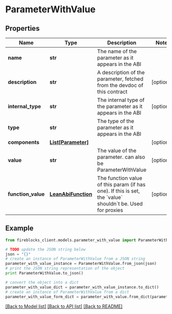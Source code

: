 # ParameterWithValue


## Properties

Name | Type | Description | Notes
------------ | ------------- | ------------- | -------------
**name** | **str** | The name of the parameter as it appears in the ABI | 
**description** | **str** | A description of the parameter, fetched from the devdoc of this contract | [optional] 
**internal_type** | **str** | The  internal type of the parameter as it appears in the ABI | [optional] 
**type** | **str** | The type of the parameter as it appears in the ABI | 
**components** | [**List[Parameter]**](Parameter.md) |  | [optional] 
**value** | **str** | The value of the parameter. can also be ParameterWithValue | [optional] 
**function_value** | [**LeanAbiFunction**](LeanAbiFunction.md) | The function value of this param (if has one). If this is set, the &#x60;value&#x60; shouldn&#x60;t be. Used for proxies | [optional] 

## Example

```python
from fireblocks_client.models.parameter_with_value import ParameterWithValue

# TODO update the JSON string below
json = "{}"
# create an instance of ParameterWithValue from a JSON string
parameter_with_value_instance = ParameterWithValue.from_json(json)
# print the JSON string representation of the object
print ParameterWithValue.to_json()

# convert the object into a dict
parameter_with_value_dict = parameter_with_value_instance.to_dict()
# create an instance of ParameterWithValue from a dict
parameter_with_value_form_dict = parameter_with_value.from_dict(parameter_with_value_dict)
```
[[Back to Model list]](../README.md#documentation-for-models) [[Back to API list]](../README.md#documentation-for-api-endpoints) [[Back to README]](../README.md)


